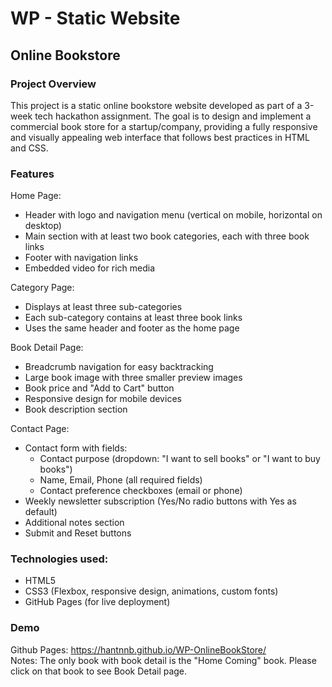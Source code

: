 # WP - Static Website

## Online Bookstore

### Project Overview
This project is a static online bookstore website developed as part of a 3-week tech hackathon assignment. The goal is to design and implement a commercial book store for a startup/company, providing a fully responsive and visually appealing web interface that follows best practices in HTML and CSS.

### Features
Home Page:
* Header with logo and navigation menu (vertical on mobile, horizontal on desktop)
* Main section with at least two book categories, each with three book links
* Footer with navigation links
* Embedded video for rich media

Category Page:
* Displays at least three sub-categories
* Each sub-category contains at least three book links
* Uses the same header and footer as the home page

Book Detail Page:
* Breadcrumb navigation for easy backtracking
* Large book image with three smaller preview images
* Book price and "Add to Cart" button
* Responsive design for mobile devices
* Book description section

Contact Page:
* Contact form with fields:
  * Contact purpose (dropdown: "I want to sell books" or "I want to buy books")
  * Name, Email, Phone (all required fields)
  * Contact preference checkboxes (email or phone)
* Weekly newsletter subscription (Yes/No radio buttons with Yes as default)
* Additional notes section
* Submit and Reset buttons

### Technologies used:
* HTML5
* CSS3 (Flexbox, responsive design, animations, custom fonts)
* GitHub Pages (for live deployment)

### Demo
Github Pages: https://hantnnb.github.io/WP-OnlineBookStore/  
Notes: The only book with book detail is the "Home Coming" book. Please click on that book to see Book Detail page.
